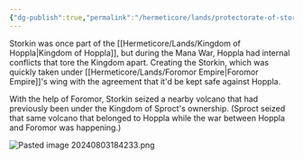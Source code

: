 ```yaml
---
{"dg-publish":true,"permalink":"/hermeticore/lands/protectorate-of-storkin/"}
---
```


Storkin was once part of the [[Hermeticore/Lands/Kingdom of Hoppla\|Kingdom of Hoppla]], but during the Mana War, Hoppla had internal conflicts that tore the Kingdom apart. Creating the Storkin, which was quickly taken under [[Hermeticore/Lands/Foromor Empire\|Foromor Empire]]'s wing with the agreement that it'd be kept safe against Hoppla.

With the help of Foromor, Storkin seized a nearby volcano that had previously been under the Kingdom of Sproct's ownership. (Sproct seized that same volcano that belonged to Hoppla while the war between Hoppla and Foromor was happening.)

![Pasted image 20240803184233.png](/img/user/images/Pasted%20image%2020240803184233.png)
